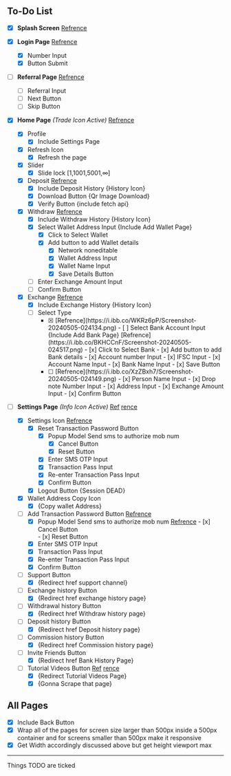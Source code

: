## To-Do List

- [x] **Splash Screen**
  [Refrence](https://i.ibb.co/n34BQMv/Screenshot-20240505-023727.png)

- [x] **Login Page**
      [Refrence](https://i.ibb.co/7zLd9CY/Screenshot-20240505-023744.png) 
    - [x] Number Input  
    - [x] Button Submit

- [ ] **Referral Page**
      [Refrence](https://i.ibb.co/dtgtbt7/Screenshot-20240505-023831.png) 
    - [ ] Referral Input  
    - [ ] Next Button  
    - [ ] Skip Button

- [x] **Home Page** *(Trade Icon Active)*
      [Refrence](https://i.ibb.co/Jv4wsnL/Screenshot-20240505-023948.png) 
    - [x] Profile
        - [x] Include Settings Page
    - [x] Refresh Icon  
        - [x] Refresh the page  
    - [x] Slider  
        - [x] Slide lock [1,1001,5001,∞]  
    - [x] Deposit
          [Refrence](https://i.ibb.co/DkQvP9C/Screenshot-20240505-031156.png) 
        - [x] Include Deposit History {History Icon}  
        - [x] Download Button {Qr Image Download}  
        - [x] Verify Button {include fetch api}  
    - [x] Withdraw
          [Refrence](https://i.ibb.co/qgxPdJt/Screenshot-20240505-024128.png) 
        - [x] Include Withdraw History {History Icon}  
        - [x] Select Wallet Address Input {Include Add Wallet Page}  
            - [x] Click to Select Wallet  
            - [x] Add button to add Wallet details  
                - [x] Network noneditable  
                - [x] Wallet Address Input  
                - [x] Wallet Name Input  
                - [x] Save Details Button  
        - [ ] Enter Exchange Amount Input  
        - [ ] Confirm Button  
    - [x] Exchange
          [Refrence](https://i.ibb.co/XVTy5tT/Screenshot-20240505-024145.png) 
        - [x] Include Exchange History {History Icon}  
        - [ ] Select Type  
            - [x] <Bank>
                [Refrence](https://i.ibb.co/WKRz6pP/Screenshot-20240505-024134.png) 
                - [ ] Select Bank Account Input {Include Add Bank Page}
                      [Refrence](https://i.ibb.co/BKHCCnF/Screenshot-20240505-024517.png) 
                    - [x] Click to Select Bank  
                    - [x] Add button to add Bank details
                        - [x] Account number Input  
                        - [x] IFSC Input  
                        - [x] Account Name Input  
                        - [x] Bank Name Input  
                        - [x] Save Button  
            - [ ] <Cash>
                  [Refrence](https://i.ibb.co/XzZBxh7/Screenshot-20240505-024149.png) 
                - [x] Person Name Input  
                - [x] Drop note Number Input  
                - [x] Address Input  
                - [x] Exchange Amount Input  
                - [x] Confirm Button

- [ ] **Settings Page** *(Info Icon Active)*
      [Ref](https://i.ibb.co/gM5p5MZ/Screenshot-20240505-023958.png) 
      [rence](https://i.ibb.co/xzgH3n3/Screenshot-20240505-024002.png) 
    - [x] Settings Icon
          [Refrence](https://i.ibb.co/zbtNr0H/Screenshot-20240505-024019.png) 
        - [x] Reset Transaction Password Button
            - [x] Popup Model Send sms to authorize mob num  
                - [x] Cancel Button  
                - [x] Reset Button  
            - [x] Enter SMS OTP Input  
            - [x] Transaction Pass Input  
            - [x] Re-enter Transaction Pass Input  
            - [x] Confirm Button  
        - [x] Logout Button {Session DEAD}  
    - [x] Wallet Address Copy Icon  
        - [x] {Copy wallet Address}  
    - [ ] Add Transaction Password Button
          [Refrence](https://i.ibb.co/p3c7yX3/Screenshot-20240505-024029.png) 
        - [x] Popup Model Send sms to authorize mob num
              [Refrence](https://i.ibb.co/3TDtRj0/Screenshot-20240505-024023.png) 
                - [x] Cancel Button  
                - [x] Reset Button  
        - [x] Enter SMS OTP Input  
        - [x] Transaction Pass Input  
        - [x] Re-enter Transaction Pass Input  
        - [x] Confirm Button  
    - [ ] Support Button  
        - [x] {Redirect href support channel}  
    - [ ] Exchange history Button  
        - [x] {Redirect href exchange history page}  
    - [ ] Withdrawal history Button  
        - [x] {Redirect href Withdraw history page}  
    - [ ] Deposit history Button  
        - [x] {Redirect href Deposit history page}  
    - [ ] Commission history Button  
        - [x] {Redirect href Commission history page}  
    - [ ] Invite Friends Button  
        - [x] {Redirect href Bank History Page}  
    - [ ] Tutorial Videos Button
          [Ref](https://i.ibb.co/v4PY7Mh/Screenshot-20240505-024102.png) 
          [rence](https://i.ibb.co/hWLk05s/Screenshot-20240505-024105.png) 
        - [x] {Redirect Tutorial Videos Page}  
        - [x] {Gonna Scrape that page}

## All Pages  
- [x] Include Back Button  
- [x] Wrap all of the pages for screen size larger than 500px inside a 500px container and for screens smaller than 500px make it responsive  
- [x] Get Width accordingly discussed above but get height viewport max  

---

Things TODO are ticked  
